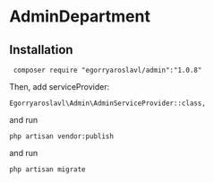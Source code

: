 # AdminDepartment

 Installation
 -------
```
 composer require "egorryaroslavl/admin":"1.0.8" 
```
Then, add serviceProvider:

```
Egorryaroslavl\Admin\AdminServiceProvider::class,
```

and run
```
php artisan vendor:publish 
```
and  run
```
php artisan migrate
```